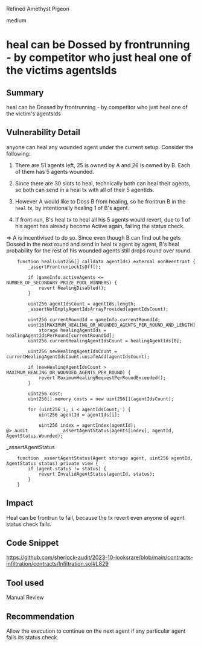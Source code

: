 Refined Amethyst Pigeon

medium

# heal can be Dossed by frontrunning - by competitor who just heal one of the victims agentsIds
## Summary
heal can be Dossed by frontrunning - by competitor who just heal one of the victim's agentsIds

## Vulnerability Detail
anyone can heal any wounded agent under the current setup. Consider the following:

1. There are 51 agents left, 25 is owned by A and 26 is owned by B. Each of them has 5 agents wounded.

2. Since there are 30 slots to heal, technically both can heal their agents, so both can send in a heal tx with all of their 5 agentIds.

3. However A would like to Doss B from healing, so he frontrun B in the `heal` tx, by intentionally healing 1 of B's agent.

4. If front-run, B's heal tx to heal all his 5 agents would revert, due to 1 of his agent has already become Active again, failing the status check.

=> A is incentivised to do so. Since even though B can find out he gets Dossed in the next round and send in heal tx agent by agent, B's heal probability for the rest of his wounded agents still drops round over round. 

```solidity
    function heal(uint256[] calldata agentIds) external nonReentrant {
        _assertFrontrunLockIsOff();

        if (gameInfo.activeAgents <= NUMBER_OF_SECONDARY_PRIZE_POOL_WINNERS) {
            revert HealingDisabled();
        }

        uint256 agentIdsCount = agentIds.length;
        _assertNotEmptyAgentIdsArrayProvided(agentIdsCount);

        uint256 currentRoundId = gameInfo.currentRoundId;
        uint16[MAXIMUM_HEALING_OR_WOUNDED_AGENTS_PER_ROUND_AND_LENGTH]
            storage healingAgentIds = healingAgentIdsPerRound[currentRoundId];
        uint256 currentHealingAgentIdsCount = healingAgentIds[0];

        uint256 newHealingAgentIdsCount = currentHealingAgentIdsCount.unsafeAdd(agentIdsCount);

        if (newHealingAgentIdsCount > MAXIMUM_HEALING_OR_WOUNDED_AGENTS_PER_ROUND) {
            revert MaximumHealingRequestPerRoundExceeded();
        }

        uint256 cost;
        uint256[] memory costs = new uint256[](agentIdsCount);

        for (uint256 i; i < agentIdsCount; ) {
            uint256 agentId = agentIds[i];

            uint256 index = agentIndex(agentId);
@> audit            _assertAgentStatus(agents[index], agentId, AgentStatus.Wounded);

```

_assertAgentStatus
```solidity
    function _assertAgentStatus(Agent storage agent, uint256 agentId, AgentStatus status) private view {
        if (agent.status != status) {
            revert InvalidAgentStatus(agentId, status);
        }
    }
```

## Impact
Heal can be frontrun to fail, because the tx revert even anyone of  agent status check fails.

## Code Snippet
https://github.com/sherlock-audit/2023-10-looksrare/blob/main/contracts-infiltration/contracts/Infiltration.sol#L829

## Tool used

Manual Review

## Recommendation
Allow the execution to continue on the next agent if any particular agent fails its status check.